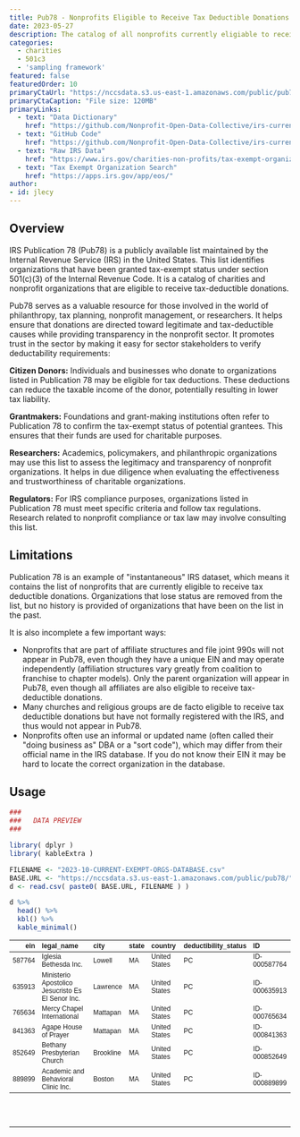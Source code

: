 ```yaml
---
title: Pub78 - Nonprofits Eligible to Receive Tax Deductible Donations
date: 2023-05-27
description: The catalog of all nonprofits currently eligiable to receive tax-deductible donations. 
categories:
  - charities
  - 501c3
  - 'sampling framework'
featured: false
featuredOrder: 10
primaryCtaUrl: "https://nccsdata.s3.us-east-1.amazonaws.com/public/pub78/2023-10-CURRENT-EXEMPT-ORGS-DATABASE.csv"
primaryCtaCaption: "File size: 120MB"
primaryLinks:
  - text: "Data Dictionary"
    href: "https://github.com/Nonprofit-Open-Data-Collective/irs-current-exempt-orgs-database#data-dictionary"
  - text: "GitHub Code"
    href: "https://github.com/Nonprofit-Open-Data-Collective/irs-current-exempt-orgs-database"
  - text: "Raw IRS Data"
    href: "https://www.irs.gov/charities-non-profits/tax-exempt-organization-search-bulk-data-downloads"
  - text: "Tax Exempt Organization Search"
    href: "https://apps.irs.gov/app/eos/"
author:
- id: jlecy
---
```


## Overview

IRS Publication 78 (Pub78) is a publicly available list maintained by the Internal Revenue Service (IRS) in the United States. This list identifies organizations that have been granted tax-exempt status under section 501(c)(3) of the Internal Revenue Code. It is a catalog of charities and nonprofit organizations that are eligible to receive tax-deductible donations.

Pub78 serves as a valuable resource for those involved in the world of philanthropy, tax planning, nonprofit management, or researchers. It helps ensure that donations are directed toward legitimate and tax-deductible causes while providing transparency in the nonprofit sector. It promotes trust in the sector by making it easy for sector stakeholders to verify deductability requirements: 

**Citizen Donors:** Individuals and businesses who donate to organizations listed in Publication 78 may be eligible for tax deductions. These deductions can reduce the taxable income of the donor, potentially resulting in lower tax liability.

**Grantmakers:** Foundations and grant-making institutions often refer to Publication 78 to confirm the tax-exempt status of potential grantees. This ensures that their funds are used for charitable purposes.

**Researchers:** Academics, policymakers, and philanthropic organizations may use this list to assess the legitimacy and transparency of nonprofit organizations. It helps in due diligence when evaluating the effectiveness and trustworthiness of charitable organizations.

**Regulators:** For IRS compliance purposes, organizations listed in Publication 78 must meet specific criteria and follow tax regulations. Research related to nonprofit compliance or tax law may involve consulting this list.

## Limitations 

Publication 78 is an example of "instantaneous" IRS dataset, which means it contains the list of nonprofits that are currently eligible to receive tax deductible donations. Organizations that lose status are removed from the list, but no history is provided of organizations that have been on the list in the past.

It is also incomplete a few important ways: 

* Nonprofits that are part of affiliate structures and file joint 990s will not appear in Pub78, even though they have a unique EIN and may operate independently (affiliation structures vary greatly from coalition to franchise to chapter models). Only the parent organization will appear in Pub78, even though all affiliates are also eligible to receive tax-deductible donations.
* Many churches and religious groups are de facto eligible to receive tax deductible donations but have not formally registered with the IRS, and thus would not appear in Pub78.
* Nonprofits often use an informal or updated name (often called their "doing business as" DBA or a "sort code"), which may differ from their official name in the IRS database. If you do not know their EIN it may be hard to locate the correct organization in the database.  

## Usage 

```r
###
###   DATA PREVIEW
###

library( dplyr )
library( kableExtra )

FILENAME <- "2023-10-CURRENT-EXEMPT-ORGS-DATABASE.csv"
BASE.URL <- "https://nccsdata.s3.us-east-1.amazonaws.com/public/pub78/"
d <- read.csv( paste0( BASE.URL, FILENAME ) )

d %>%
  head() %>%  
  kbl() %>%
  kable_minimal()
```

<!--

To get HTML table to copy into this page: 

k <- 
  d %>%
  head() %>%  
  kbl() %>%
  kable_minimal()

cat(k) 

-->

<table class=" lightable-minimal" style='font-family: "Trebuchet MS", verdana, sans-serif; font-size: 12; margin-left: auto; margin-right: auto;'>
 <thead>
  <tr>
   <th style="text-align:right;"> ein </th>
   <th style="text-align:left;"> legal_name </th>
   <th style="text-align:left;"> city </th>
   <th style="text-align:left;"> state </th>
   <th style="text-align:left;"> country </th>
   <th style="text-align:left;"> deductibility_status </th>
   <th style="text-align:left;"> ID </th>
  </tr>
 </thead>
<tbody>
  <tr>
   <td style="text-align:right;"> 587764 </td>
   <td style="text-align:left;"> Iglesia Bethesda Inc. </td>
   <td style="text-align:left;"> Lowell </td>
   <td style="text-align:left;"> MA </td>
   <td style="text-align:left;"> United States </td>
   <td style="text-align:left;"> PC </td>
   <td style="text-align:left;"> ID-000587764 </td>
  </tr>
  <tr>
   <td style="text-align:right;"> 635913 </td>
   <td style="text-align:left;"> Ministerio Apostolico Jesucristo Es El Senor Inc. </td>
   <td style="text-align:left;"> Lawrence </td>
   <td style="text-align:left;"> MA </td>
   <td style="text-align:left;"> United States </td>
   <td style="text-align:left;"> PC </td>
   <td style="text-align:left;"> ID-000635913 </td>
  </tr>
  <tr>
   <td style="text-align:right;"> 765634 </td>
   <td style="text-align:left;"> Mercy Chapel International </td>
   <td style="text-align:left;"> Mattapan </td>
   <td style="text-align:left;"> MA </td>
   <td style="text-align:left;"> United States </td>
   <td style="text-align:left;"> PC </td>
   <td style="text-align:left;"> ID-000765634 </td>
  </tr>
  <tr>
   <td style="text-align:right;"> 841363 </td>
   <td style="text-align:left;"> Agape House of Prayer </td>
   <td style="text-align:left;"> Mattapan </td>
   <td style="text-align:left;"> MA </td>
   <td style="text-align:left;"> United States </td>
   <td style="text-align:left;"> PC </td>
   <td style="text-align:left;"> ID-000841363 </td>
  </tr>
  <tr>
   <td style="text-align:right;"> 852649 </td>
   <td style="text-align:left;"> Bethany Presbyterian Church </td>
   <td style="text-align:left;"> Brookline </td>
   <td style="text-align:left;"> MA </td>
   <td style="text-align:left;"> United States </td>
   <td style="text-align:left;"> PC </td>
   <td style="text-align:left;"> ID-000852649 </td>
  </tr>
  <tr>
   <td style="text-align:right;"> 889899 </td>
   <td style="text-align:left;"> Academic and Behavioral Clinic Inc. </td>
   <td style="text-align:left;"> Boston </td>
   <td style="text-align:left;"> MA </td>
   <td style="text-align:left;"> United States </td>
   <td style="text-align:left;"> PC </td>
   <td style="text-align:left;"> ID-000889899 </td>
  </tr>
</tbody>
</table>


<br>
<br>
<hr>
<br>
<br>




